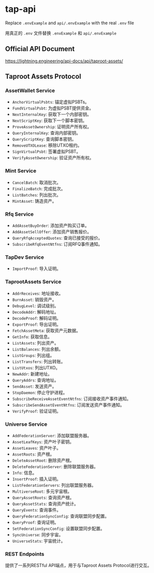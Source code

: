 # tap-api

Replace `.envExample` and `api/.envExample` with the real `.env` file

用真正的 `.env` 文件替换 `.envExample` 和 `api/.envExample`

## Official API Document

https://lightning.engineering/api-docs/api/taproot-assets/

## Taproot Assets Protocol

### AssetWallet Service
- `AnchorVirtualPsbts`: 锚定虚拟PSBTs。
- `FundVirtualPsbt`: 为虚拟PSBT提供资金。
- `NextInternalKey`: 获取下一个内部密钥。
- `NextScriptKey`: 获取下一个脚本密钥。
- `ProveAssetOwnership`: 证明资产所有权。
- `QueryInternalKey`: 查询内部密钥。
- `QueryScriptKey`: 查询脚本密钥。
- `RemoveUTXOLease`: 移除UTXO租约。
- `SignVirtualPsbt`: 签署虚拟PSBT。
- `VerifyAssetOwnership`: 验证资产所有权。

### Mint Service
- `CancelBatch`: 取消批次。
- `FinalizeBatch`: 完成批次。
- `ListBatches`: 列出批次。
- `MintAsset`: 铸造资产。

### Rfq Service
- `AddAssetBuyOrder`: 添加资产购买订单。
- `AddAssetSellOffer`: 添加资产销售报价。
- `QueryRfqAcceptedQuotes`: 查询已接受的报价。
- `SubscribeRfqEventNtfns`: 订阅RFQ事件通知。

### TapDev Service
- `ImportProof`: 导入证明。

### TaprootAssets Service
- `AddrReceives`: 地址接收。
- `BurnAsset`: 销毁资产。
- `DebugLevel`: 调试级别。
- `DecodeAddr`: 解码地址。
- `DecodeProof`: 解码证明。
- `ExportProof`: 导出证明。
- `FetchAssetMeta`: 获取资产元数据。
- `GetInfo`: 获取信息。
- `ListAssets`: 列出资产。
- `ListBalances`: 列出余额。
- `ListGroups`: 列出组。
- `ListTransfers`: 列出转账。
- `ListUtxos`: 列出UTXO。
- `NewAddr`: 新建地址。
- `QueryAddrs`: 查询地址。
- `SendAsset`: 发送资产。
- `StopDaemon`: 停止守护进程。
- `SubscribeReceiveAssetEventNtfns`: 订阅接收资产事件通知。
- `SubscribeSendAssetEventNtfns`: 订阅发送资产事件通知。
- `VerifyProof`: 验证证明。

### Universe Service
- `AddFederationServer`: 添加联盟服务器。
- `AssetLeafKeys`: 资产叶子密钥。
- `AssetLeaves`: 资产叶子。
- `AssetRoots`: 资产根。
- `DeleteAssetRoot`: 删除资产根。
- `DeleteFederationServer`: 删除联盟服务器。
- `Info`: 信息。
- `InsertProof`: 插入证明。
- `ListFederationServers`: 列出联盟服务器。
- `MultiverseRoot`: 多元宇宙根。
- `QueryAssetRoots`: 查询资产根。
- `QueryAssetStats`: 查询资产统计。
- `QueryEvents`: 查询事件。
- `QueryFederationSyncConfig`: 查询联盟同步配置。
- `QueryProof`: 查询证明。
- `SetFederationSyncConfig`: 设置联盟同步配置。
- `SyncUniverse`: 同步宇宙。
- `UniverseStats`: 宇宙统计。

### REST Endpoints

提供了一系列RESTful API端点，用于与Taproot Assets Protocol进行交互。

